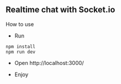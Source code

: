 ## Realtime chat with Socket.io

How to use  
* Run
```
npm install
npm run dev

```

* Open http://localhost:3000/

* Enjoy